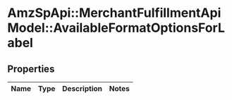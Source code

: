 # AmzSpApi::MerchantFulfillmentApiModel::AvailableFormatOptionsForLabel

## Properties
Name | Type | Description | Notes
------------ | ------------- | ------------- | -------------

